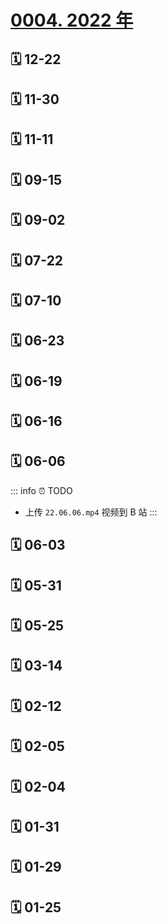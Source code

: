 # [0004. 2022 年](https://github.com/Tdahuyou/TNotes.footprints/tree/main/notes/0004.%202022%20%E5%B9%B4)

## 🗓 12-22

<Footprints :times="[2022, 12, 22, 6, 42]">
  <template #text-area>
    <p>冬至</p>
    <p>早 5:55 的闹钟 ⏰ 响了</p>
    <p>从闹钟的语音播报中得知今日最低气温零下 3 度</p>
    <p>极不情愿地穿好衣服</p>
    <p>离开被窝</p>
    <p>拿起手机</p>
    <p>随后上叮咚买菜抢菜</p>
    <hr />
    <p>进入订单页面</p>
    <p>睡眼朦胧地疯狂点击结算按钮</p>
    <p>猛戳 5 分钟后</p>
    <p>收到短信提示银行卡扣款成功</p>
    <p>大喜</p>
    <p>原来真有希望钱被花出去的时候</p>
    <hr />
    <p>一年前</p>
    <p>也就有幸在新闻上看到他人这番举动</p>
    <p>不免觉其好惨</p>
    <p>一年后的今天</p>
    <p>好惨成员➕1</p>
    <hr />
    <p>经验总结</p>
    <p>下次抢</p>
    <p>记得睡前把手机放床头......</p>
  </template>
</Footprints>

## 🗓 11-30

<Footprints :times="[2022, 11, 30, 19, 2]">
  <template #text-area>
    <p>顶不住了</p>
    <p>顶不住了</p>
  </template>
  <template #image-list="{ openModal }">
    <img src="../assets/2025-02-15-21-27-11.png" @click="openModal(0)"/>
  </template>
</Footprints>

## 🗓 11-11

<Footprints :times="[2022, 11, 11, 22, 36]">
  <template #text-area>
    <p>10月</p>
    <p>py：工作多久啦？</p>
    <p>w：有仨月了叭！</p>
    <p>py：有啥收获嘛？</p>
    <p>w：胖了五公斤算不算~</p>
    <hr />
    <p>PS：十月夜跑 81 圈（800m/圈），才减一公斤 😅😅😅</p>
  </template>
  <template #image-list="{ openModal }">
    <img src="../assets/2025-02-15-21-30-15.png" @click="openModal(0)"/>
    <img src="../assets/2025-02-15-21-30-20.png" @click="openModal(1)"/>
    <img src="../assets/2025-02-15-21-30-25.png" @click="openModal(2)"/>
  </template>
</Footprints>

## 🗓 09-15

<Footprints :times="[2022, 9, 15, 2, 14]">
  <template #text-area>
    <p>台风：快醒醒，快醒醒，你忘带耳塞了~~</p>
    <p>我：对！对！对！</p>
  </template>
  <template #image-list="{ openModal }">
    <img src="../assets/2025-02-15-21-31-37.png" @click="openModal(0)"/>
  </template>
  <template #time>2022-09-15 02:14</template>
</Footprints>

## 🗓 09-02

<Footprints :times="[2022, 9, 2, 9, 25]">
  <template #text-area>
    <p>连株薄荷都养不活 😭😭😭</p>
    <hr />
    <p>最后再抢救一下吧，希望我这神仙操作不是加速了你的死亡</p>
  </template>
  <template #image-list="{ openModal }">
    <img src="../assets/2025-02-15-21-32-53.png" @click="openModal(0)"/>
    <img src="../assets/2025-02-15-21-33-07.png" @click="openModal(1)"/>
  </template>
</Footprints>

## 🗓 07-22

<Footprints :times="[2022, 7, 22, 8, 13]">
  <template #text-area>
    <p>煮面记</p>
    <p>煮面时：熟了吗？熟了吗？熟了吗？？？别溢锅。别溢锅。别溢锅。。。</p>
    <p>煮完面：诶，卖相正常</p>
    <p>吃面时：... 生而为人，我很抱歉</p>
  </template>
  <template #image-list="{ openModal }">
    <img src="../assets/2025-02-15-21-34-23.png" @click="openModal(0)"/>
    <img src="../assets/2025-02-15-21-34-28.png" @click="openModal(1)"/>
    <img src="../assets/2025-02-15-21-34-32.png" @click="openModal(2)"/>
  </template>
  <template #time>2022-07-22 08:13</template>
</Footprints>

## 🗓 07-10

<Footprints :times="[2022, 7, 10, 12, 25]">
  <template #text-area>
    <p>做菜日常翻车，有点意思！！！记录一下</p>
    <hr />
    <p>不清楚附近菜的价格，便上超市把所有菜的价格牌都拍了一波</p>
    <p>一斤大概多重？图二那么大的鸡中翅，10个差不多就是一斤</p>
    <p>第一次炸鸡中翅，先取俩来测试，简单水洗后，给它们身上来上俩刀，留下爱的痕迹，就直接丢锅走起。出炉后，有幸被吃上一口，随后🗑️便是它们的归宿。</p>
    <p>上网一查，哦~ 原来这玩意儿需要腌制一下！！！又挑选仨，按照教程操作完之后，关冰箱禁闭半小时</p>
    <p>等待过程中，上第二道菜，炸红薯🍠，好在它做起来比较简单，洗个澡直接入锅。谁曾想这果子都开始出来骗了，明明那么红，熟了之后才知道自己炸的这是紫薯。简单吃了一些，它就和前边那俩位团聚去了。唉，空有一副好看的皮囊，又有何用，还不是...</p>
    <p>两次翻车，打击颇深，想着要不来一份妹妹都会做的 - 煮馄饨！感觉这操作很简单</p>
    <p>烧水</p>
    <p>取出馄饨放边上等着</p>
    <p>手机开始查教程</p>
    <p>本想查“煮馄饨需要多久”，结果输入“煮馄饨”三个字的时候，立刻弹出“煮馄饨需要冷水下锅嘛”</p>
    <p>心想，不好，水已在烧，这次怕不是又要翻车，看完文章后，哈，虚惊一场，虚惊一场正好，水烧开了，打开混沌包装，打算一口气全部倒下去，好让它们一起下锅，之后一起捞起，就不会有的熟了有的没熟了，便给它们来了个180°大反转...</p>
    <p>结果，这些哥，因为太早被取出来，和底盘黏在一起了，这反转，来得是有些突然哈...</p>
    <p>然后就是，三个馄饨下锅，其它混沌继续丢冰箱，真就煮了个寂寞...</p>
    <p>车嘛，就是用来翻的。俗话说，智者千虑，必有一失；愚者千虑，必有一得。之前关禁闭的鸡翅，这下终于排上用场了，大老爷们儿多少还是要点脸的哈，多多少少找回点面子。好在成品卖相还行，味道嘛，能吃，能吃</p>
    <p>最后，还是不捣腾了，把公区厨房搞得乌烟瘴气，室友得提刀来见了。这就是我今晚吃烧烤的理由。</p>
  </template>
  <template #image-list="{ openModal }">
    <img src="../assets/2025-02-15-21-37-12.png" @click="openModal(0)"/>
    <img src="../assets/2025-02-15-21-37-17.png" @click="openModal(1)"/>
    <img src="../assets/2025-02-15-21-37-45.png" @click="openModal(2)"/>
    <img src="../assets/2025-02-15-21-38-07.png" @click="openModal(3)"/>
    <img src="../assets/2025-02-15-21-38-27.png" @click="openModal(4)"/>
    <img src="../assets/2025-02-15-21-38-40.png" @click="openModal(5)"/>
  </template>
</Footprints>

## 🗓 06-23

<Footprints :times="[2022, 6, 23, 21, 11]">
  <template #text-area>
    <p>本只想要三个，搁的时候掉下来八个。。。</p>
  </template>
  <template #image-list="{ openModal }">
    <img src="../assets/2025-02-15-21-39-55.png" @click="openModal(0)"/>
    <img src="../assets/2025-02-15-21-39-52.png" @click="openModal(1)"/>
  </template>
</Footprints>

## 🗓 06-19

<Footprints :times="[2022, 6, 19, 15, 56]">
  <template #text-area>
    <p>动身前</p>
    <p>有幸还有机会能和大帅哥骑行去看一次海</p>
    <p>毕业当程序员去啦，这是开始时候的发际线。几年后再拍，应该就不需要用手把头发往上撩叭！！！</p>
  </template>
  <template #image-list="{ openModal }">
    <img src="../assets/2025-02-15-21-41-42.png" @click="openModal(0)"/>
    <img src="../assets/2025-02-15-21-41-52.png" @click="openModal(1)"/>
    <img src="../assets/2025-02-15-21-41-56.png" @click="openModal(2)"/>
    <img src="../assets/2025-02-15-21-42-00.png" @click="openModal(3)"/>
    <img src="../assets/2025-02-15-21-42-07.png" @click="openModal(4)"/>
    <img src="../assets/2025-02-15-21-42-15.png" @click="openModal(5)"/>
  </template>
</Footprints>

## 🗓 06-16

<Footprints :times="[2022, 6, 16, 10, 19]">
  <template #text-area>
    <p>愿妹妹蒙的全对~~~</p>
    <hr />
    <p>七年前是你哥在里边，运气还不错，很幸运，成绩比预期的好很多。</p>
    <hr />
    <p>如果这次你考砸了，肯定不是你哥把运气用光了。</p>
  </template>
  <template #image-list="{ openModal }">
    <img src="../assets/2025-02-15-21-44-26.png" @click="openModal(0)"/>
    <img src="../assets/2025-02-15-21-44-30.png" @click="openModal(1)"/>
  </template>
</Footprints>

## 🗓 06-06

<Footprints :times="[2022, 6, 6, 5, 59]">
  <template #text-area>
    <p>隔离区新福利：🎶</p>
    <hr />
    <p>声音很治愈，雨声、鸟鸣声、地上的流水声，铁皮和雨滴的碰撞声。。。</p>
    <p>想分享，但设备不争气 😭😭😭</p>
    <hr />
    <p>录制时间：66</p>
    <p>录制地点：1006号监狱</p>
    <p>录制效果：听个响 🤣</p>
    <hr />
    <p>在上次的新闻周刊中，认识到李星宇，一位声音工程师，录制大自然的声音，并分享。听到这职业，第一反应，挖槽，真酷。随后上网易云，果然搜到了一些乐队的作品，单是看曲名就觉得很酷，很是喜欢。随便打开了几首，随后就都进歌单。😄😄😄</p>
  </template>
</Footprints>

::: info ⏰ TODO
- 上传 `22.06.06.mp4` 视频到 B 站
:::

## 🗓 06-03

<Footprints :times="[2022, 6, 3, 10, 30]">
  <template #text-area>
    <p>😭😭 想吃粽子</p>
  </template>
    <template #image-list="{ openModal }">
    <img src="../assets/2025-02-15-21-48-08.png" @click="openModal(0)"/>
    <img src="../assets/2025-02-15-21-48-14.png" @click="openModal(1)"/>
  </template>
</Footprints>

## 🗓 05-31

<Footprints :times="[2022, 5, 31, 22, 10]">
  <template #text-area>
    <p>明儿一早就离校啦</p>
    <p>今儿已是最后一晚</p>
    <hr />
    <p>整理个人物品，没想到翻到了四年前的一封家书，然后立刻去找爸妈，结果老妈还真找到了我入学时写给他们的信。</p>
  </template>
    <template #image-list="{ openModal }">
    <img src="../assets/2025-02-15-21-50-59.png" @click="openModal(0)"/>
    <img src="../assets/2025-02-15-21-51-04.png" @click="openModal(1)"/>
    <img src="../assets/2025-02-15-21-51-07.png" @click="openModal(2)"/>
  </template>
</Footprints>

## 🗓 05-25

<Footprints :times="[2022, 5, 25, 23, 48]">
  <template #text-area>
    <p>🤔 什么叫幸福？</p>
    <p>脚崴了之后，当走动成为一种奢望，喝水都需要谨小慎微时，脚不疼就是幸福。</p>
    <p>今儿有幸体验了一波，联系了学校医务室，随后医生上门服务，忒赞了。</p>
    <hr />
    <p>还有就是，帮室友整理东西。</p>
    <p>因疫情，室友 lb 木有返校，毕业又得清空宿舍，然后和这哥视频，挨个看看都有哪些物品是需要寄回的。</p>
    <p>然后就不快乐了，整理的时候才发现，这哥东西是真的多，啥都有。</p>
    <p>除了大一到大四的玩意儿，竟还有高中的。。。</p>
    <p>图书馆借来的书 📚 竟过半百。。。</p>
    <hr />
    <p>不知是否是疫情的原因，让毕业也变了味道，即将毕业的咋们，貌似并没有看到彼此的脸上有多少不舍，大多都巴不得早些离校，早些回家叭。</p>
    <p>虽然俺回家要隔离 7 天，但是如果不出意外的话，半个月后也就到家了。</p>
    <p>确实是给封怕了。。。</p>
  </template>
    <template #image-list="{ openModal }">
    <img src="../assets/2025-02-16-12-51-25.png" @click="openModal(0)"/>
    <img src="../assets/2025-02-16-12-51-31.png" @click="openModal(1)"/>
  </template>
</Footprints>

## 🗓 03-14

<Footprints :times="[2022, 3, 14, 12, 45]">
  <template #text-area>
    <p>愿疫情能早些🔚</p>
    <p>借这个特殊的时间点，简单记录一下，大多都是不顺心的事儿。</p>
    <p>因疫情原因，学校🚫外出实习，就这样持续5个月的实习突然按下暂停键，每日提交的请假外出审批也出现了扎心的红色，尚不知何时恢复正常。</p>
    <p>心想，正好借这段时间，泡图书馆，把这段时间实习下来所接触到的核心技术栈补一补，随后立刻收到图书馆明儿闭馆的消息。今晚也就成了这段时间泡图书馆的最后一晚了。自习室老师在告知这事儿时，见自习室的学生那不情愿的神情，便补了句“没事的，在寝室也能学”。大一大二我也是这么骗自己的。</p>
    <p>这一周做了两次核酸，人多的时候，队的长度愣是能绕校园半⭕，好在每次去检测时，都能顺利在半小时内over。</p>
    <p>插曲：今儿去做核酸，使用吃糖计时法计时，薄荷糖含在嘴里，含完3颗后，差不多排完了2/3，然后继续吃第4颗，谁曾想才吃到一半，突然听到“张嘴”。。然后立刻摘下口罩，才意识到嘴里还有糖。。随即立刻吐到手上，做完核酸。。</p>
  </template>
    <template #image-list="{ openModal }">
    <img src="../assets/2025-02-16-12-51-50.png" @click="openModal(0)"/>
    <img src="../assets/2025-02-16-12-51-57.png" @click="openModal(1)"/>
    <img src="../assets/2025-02-16-12-52-03.png" @click="openModal(2)"/>
    <img src="../assets/2025-02-16-12-52-08.png" @click="openModal(3)"/>
    <img src="../assets/2025-02-16-12-52-24.png" @click="openModal(4)"/>
    <img src="../assets/2025-02-16-12-52-37.png" @click="openModal(5)"/>
    <img src="../assets/2025-02-16-12-52-42.png" @click="openModal(6)"/>
  </template>
</Footprints>

## 🗓 02-12

<Footprints :times="[2022, 2, 12, 12, 38]">
  <template #text-area>
    <p>拿着外卖回寝室的路上，身后跟着一群狗，都朝手里的外卖摇尾巴。</p>
    <p>这些天学校人少，怕是平时给你们投食的小姐姐都还没来，把你们饿坏了。</p>
    <p>回到寝室后，突然想到学校给咋们留校的同学发的餐券，抱着想请大伙吃顿好的的想法，找到当时领导慰问时发的红包，一摸，挺厚。一笑，打开一看。。。建桥还是老谋深算，不及不及</p>
  </template>
    <template #image-list="{ openModal }">
    <img src="../assets/2025-02-16-12-52-54.png" @click="openModal(0)"/>
    <img src="../assets/2025-02-16-12-53-00.png" @click="openModal(1)"/>
  </template>
</Footprints>

## 🗓 02-05

<Footprints :times="[2022, 2, 5, 23, 7]">
  <template #text-area>
    <p>望州山</p>
    <p>没文案</p>
  </template>
    <template #image-list="{ openModal }">
    <img src="../assets/2025-02-16-12-53-07.png" @click="openModal(0)"/>
    <img src="../assets/2025-02-16-12-53-14.png" @click="openModal(1)"/>
    <img src="../assets/2025-02-16-12-53-20.png" @click="openModal(2)"/>
    <img src="../assets/2025-02-16-12-53-24.png" @click="openModal(3)"/>
    <img src="../assets/2025-02-16-12-53-28.png" @click="openModal(4)"/>
    <img src="../assets/2025-02-16-12-53-34.png" @click="openModal(5)"/>
    <img src="../assets/2025-02-16-12-53-39.png" @click="openModal(6)"/>
    <img src="../assets/2025-02-16-12-53-44.png" @click="openModal(7)"/>
    <img src="../assets/2025-02-16-12-53-50.png" @click="openModal(8)"/>
  </template>
</Footprints>

## 🗓 02-04

<Footprints :times="[2022, 2, 4, 1, 13]">
  <template #text-area>
    <p>㊗️ sy大帅和生日快乐。。。</p>
    <p>回家没几天。。。</p>
    <p>朋友生日倒是混了三回。。。</p>
    <p>都集中在春节假期。。。</p>
    <p>这次喝之前，先来了瓶安慕希。。。</p>
    <p>酒量有进步，多了一瓶左右。。。</p>
    <p>这酒喝了是真难受。。。</p>
    <p>顶不住，提前溜了。。。</p>
    <p>回家路上担心走不到家，和一位老友试试保持通话，万一路上到了也好有个照应，好在平安到家了。。。</p>
    <p>好在还能清醒地把这 pyq 文案编辑完。。。溜了溜了。。。</p>
  </template>
    <template #image-list="{ openModal }">
    <img src="../assets/2025-02-16-12-54-00.png" @click="openModal(0)"/>
    <img src="../assets/2025-02-16-12-54-06.png" @click="openModal(1)"/>
    <img src="../assets/2025-02-16-12-54-10.png" @click="openModal(2)"/>
  </template>
</Footprints>

## 🗓 01-31

<Footprints :times="[2022, 1, 31, 23, 51]">
  <template #text-area>
    <p>穷孩子们㊗️大家新年快乐 😄😄😄</p>
  </template>
    <template #image-list="{ openModal }">
    <img src="../assets/2025-02-16-12-54-16.png" @click="openModal(0)"/>
  </template>
  <template #time>2022-01-31 23:51</template>
</Footprints>

## 🗓 01-29

<Footprints :times="[2022, 1, 29, 23, 59]">
  <template #text-area>
    <p>㊗️小贱生日快乐</p>
    <p>借此机会，测了测自己的酒量，结果是喝三吐四</p>
    <p>都穷学生，蜡烛就用打火机凑合凑合</p>
  </template>
    <template #image-list="{ openModal }">
    <img src="../assets/2025-02-16-12-54-26.png" @click="openModal(0)"/>
    <img src="../assets/2025-02-16-12-54-30.png" @click="openModal(1)"/>
  </template>
  <template #time>2022-01-29 23:59</template>
</Footprints>

## 🗓 01-25

<Footprints :times="[2022, 1, 25, 20, 37]">
  <template #text-area>
    <p>耳机掉了</p>
    <p>找回一只</p>
    <p>一只丢了</p>
    <p>摸到了宝</p>
    <p>决定放弃</p>
    <hr />
    <p>厕所冲手三分钟</p>
    <p>希望能换换手气</p>
  </template>
    <template #image-list="{ openModal }">
    <img src="../assets/2025-02-16-12-54-37.png" @click="openModal(0)"/>
    <img src="../assets/2025-02-16-12-54-42.png" @click="openModal(1)"/>
    <img src="../assets/2025-02-16-12-54-47.png" @click="openModal(2)"/>
  </template>
</Footprints>
